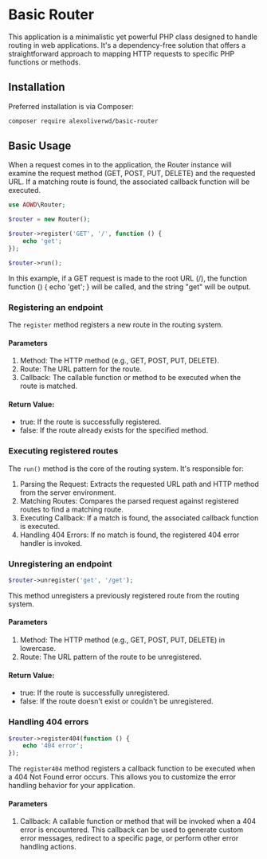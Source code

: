 # Basic Router

This application is a minimalistic yet powerful PHP class designed to handle routing in web applications. It's a dependency-free solution that offers a straightforward approach to mapping HTTP requests to specific PHP functions or methods.

## Installation

Preferred installation is via Composer:

```bash
composer require alexoliverwd/basic-router
```

## Basic Usage

When a request comes in to the application, the Router instance will examine the request method (GET, POST, PUT, DELETE) and the requested URL. If a matching route is found, the associated callback function will be executed.

```php
use AOWD\Router;

$router = new Router();

$router->register('GET', '/', function () {
    echo 'get';
});

$router->run();
```

In this example, if a GET request is made to the root URL (/), the function function () { echo 'get'; } will be called, and the string "get" will be output.

### Registering an endpoint

The ```register``` method registers a new route in the routing system.

#### Parameters

1. Method: The HTTP method (e.g., GET, POST, PUT, DELETE).
2. Route: The URL pattern for the route.
3. Callback: The callable function or method to be executed when the route is matched.

#### Return Value:

* true: If the route is successfully registered.
* false: If the route already exists for the specified method.


### Executing registered routes

The ```run()``` method is the core of the routing system. It's responsible for:

1. Parsing the Request: Extracts the requested URL path and HTTP method from the server environment.
2. Matching Routes: Compares the parsed request against registered routes to find a matching route.
3. Executing Callback: If a match is found, the associated callback function is executed.
4. Handling 404 Errors: If no match is found, the registered 404 error handler is invoked.


### Unregistering an endpoint

```php
$router->unregister('get', '/get');
```

This method unregisters a previously registered route from the routing system.

#### Parameters

1. Method: The HTTP method (e.g., GET, POST, PUT, DELETE) in lowercase.
2. Route: The URL pattern of the route to be unregistered.

#### Return Value:

* true: If the route is successfully unregistered.
* false: If the route doesn't exist or couldn't be unregistered.


### Handling 404 errors

```php
$router->register404(function () {
    echo '404 error';
});
```

The ```register404``` method registers a callback function to be executed when a 404 Not Found error occurs. This allows you to customize the error handling behavior for your application.

#### Parameters

1. Callback: A callable function or method that will be invoked when a 404 error is encountered. This callback can be used to generate custom error messages, redirect to a specific page, or perform other error handling actions.